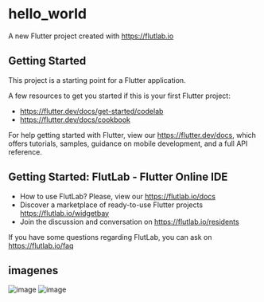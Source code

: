# hello_world

A new Flutter project created with https://flutlab.io

## Getting Started

This project is a starting point for a Flutter application.

A few resources to get you started if this is your first Flutter project:

- https://flutter.dev/docs/get-started/codelab
- https://flutter.dev/docs/cookbook

For help getting started with Flutter, view our
https://flutter.dev/docs, which offers tutorials,
samples, guidance on mobile development, and a full API reference.

## Getting Started: FlutLab - Flutter Online IDE

- How to use FlutLab? Please, view our https://flutlab.io/docs
- Discover a marketplace of ready-to-use Flutter projects https://flutlab.io/widgetbay
- Join the discussion and conversation on https://flutlab.io/residents

If you have some questions regarding FlutLab, you can ask on https://flutlab.io/faq


## imagenes

![image](https://github.com/Yadier-Gonzalez-Graciano/act4/assets/143548098/0406bc79-50b5-4d88-a155-e419d3b2e734)
![image](https://github.com/Yadier-Gonzalez-Graciano/act4/assets/143548098/dcb2f4bc-689b-4eb0-ada5-f45a6e16fb1b)
